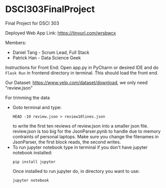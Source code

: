 # DSCI303FinalProject
Final Project for DSCI 303

Deployed Web App Link: https://tinyurl.com/wrsbwcx

Members:

* Daniel Tang - Scrum Lead, Full Stack
* Patrick Han - Data Science Geek

Instructions for Front End: Open app.py in PyCharm or desired IDE and do ```Flask Run``` in frontend directory in terminal. This should load the front end.

Our Dataset: https://www.yelp.com/dataset/download, we only need "review.json"

For trimming the data
* Goto terminal and type:
  ```
  HEAD -10 review.json > review10lines.json
  ```
  to write the first ten reviews of review.json into a smaller json file. review.json is too big for the JsonParser.pynb to handle due to memory contraints of personal laptops. Make sure you change the filenames in JsonParser, the first block reads, the second writes.
* To run jupyter notebook type in terminal if you don't have jupyter notebook installed:
  ```
  pip install jupyter
  ```
  Once installed to run jupyter do, in directory you want to use:
  ```
  jupyter notebook
  ```

